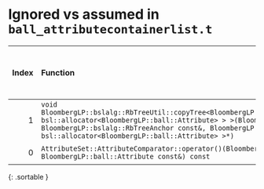 # Ignored vs assumed in `ball_attributecontainerlist.t`

<script src="../sorttable.js"></script>
|   Index | Function                                                                                                                                                                                                                                                                                                                                                         |   Difference in number of lines | Function size difference in bytes   | Disassembly                                                             |   Number of lines in assumed build | Number of bytes in assumed build   | Number of lines in ignored build   | Number of bytes in ignored build   |
|--------:|:-----------------------------------------------------------------------------------------------------------------------------------------------------------------------------------------------------------------------------------------------------------------------------------------------------------------------------------------------------------------|--------------------------------:|:------------------------------------|:------------------------------------------------------------------------|-----------------------------------:|:-----------------------------------|:-----------------------------------|:-----------------------------------|
|       1 | `void BloombergLP::bslalg::RbTreeUtil::copyTree<BloombergLP::bslstl::TreeNodePool<BloombergLP::ball::Attribute, bsl::allocator<BloombergLP::ball::Attribute> > >(BloombergLP::bslalg::RbTreeAnchor*, BloombergLP::bslalg::RbTreeAnchor const&, BloombergLP::bslstl::TreeNodePool<BloombergLP::ball::Attribute, bsl::allocator<BloombergLP::ball::Attribute> >*)` |                            -271 | -1,216                              | [Assumed](1.assume.s.txt), [Ignored](1.none.s.txt), [Diff](1.diff.html) |                                352 | 4,278,608                          | 1,568                              | 4,274,160                          |
|       0 | `AttributeSet::AttributeComparator::operator()(BloombergLP::ball::Attribute const&, BloombergLP::ball::Attribute const&) const`                                                                                                                                                                                                                                  |                              -5 | -16                                 | [Assumed](0.assume.s.txt), [Ignored](0.none.s.txt), [Diff](0.diff.html) |                                176 | 4,273,920                          | 192                                | 4,269,392                          |
{: .sortable }
